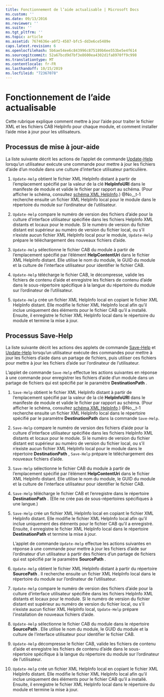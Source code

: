 ```yaml
---
title: Fonctionnement de l’aide actualisable | Microsoft Docs
ms.custom: ''
ms.date: 09/13/2016
ms.reviewer: ''
ms.suite: ''
ms.tgt_pltfrm: ''
ms.topic: article
ms.assetid: 7674636e-a0f2-4587-bfc5-dd3e6ce5489e
caps.latest.revision: 6
ms.openlocfilehash: 5b6ae54ee6c843996c875189b6ee553be5e4f614
ms.sourcegitcommit: 52a67bcd9d7bf3e8600ea4302d1fa8970ff9c998
ms.translationtype: MT
ms.contentlocale: fr-FR
ms.lasthandoff: 10/15/2019
ms.locfileid: "72367078"
---
```

# <a name="how-updatable-help-works"></a>Fonctionnement de l’aide actualisable

Cette rubrique explique comment mettre à jour l’aide pour traiter le fichier XML et les fichiers CAB HelpInfo pour chaque module, et comment installer l’aide mise à jour pour les utilisateurs.

## <a name="the-update-help-process"></a>Processus de mise à jour-aide

La liste suivante décrit les actions de l’applet de commande [Update-Help](/powershell/module/Microsoft.PowerShell.Core/Update-Help) lorsqu’un utilisateur exécute une commande pour mettre à jour les fichiers d’aide d’un module dans une culture d’interface utilisateur particulière.

1. `Update-Help` obtient le fichier XML HelpInfo distant à partir de l’emplacement spécifié par la valeur de la clé **HelpInfoURI** dans le manifeste de module et valide le fichier par rapport au schéma. (Pour afficher le schéma, consultez [schéma XML HelpInfo](./helpinfo-xml-schema.md).) @No__t-1 recherche ensuite un fichier XML HelpInfo local pour le module dans le répertoire du module sur l’ordinateur de l’utilisateur.

2. `Update-Help` compare le numéro de version des fichiers d’aide pour la culture d’interface utilisateur spécifiée dans les fichiers HelpInfo XML distants et locaux pour le module. Si le numéro de version du fichier distant est supérieur au numéro de version du fichier local, ou s’il n’existe aucun fichier XML HelpInfo local pour le module, `Update-Help` prépare le téléchargement des nouveaux fichiers d’aide.

3. `Update-Help` sélectionne le fichier CAB du module à partir de l’emplacement spécifié par l’élément **HelpContentUri** dans le fichier XML HelpInfo distant. Elle utilise le nom du module, le GUID du module et la culture de l’interface utilisateur pour identifier le fichier CAB.

4. `Update-Help` télécharge le fichier CAB, le décompresse, valide les fichiers de contenu d’aide et enregistre les fichiers de contenu d’aide dans le sous-répertoire spécifique à la langue du répertoire du module sur l’ordinateur de l’utilisateur.

5. `Update-Help` crée un fichier XML HelpInfo local en copiant le fichier XML HelpInfo distant. Elle modifie le fichier XML HelpInfo local afin qu’il inclue uniquement des éléments pour le fichier CAB qu’il a installé. Ensuite, il enregistre le fichier XML HelpInfo local dans le répertoire du module et termine la mise à jour.

## <a name="the-save-help-process"></a>Processus Save-Help

La liste suivante décrit les actions des applets de commande [Save-Help](/powershell/module/Microsoft.PowerShell.Core/Save-Help) et [Update-Help](/powershell/module/Microsoft.PowerShell.Core/Update-Help) lorsqu’un utilisateur exécute des commandes pour mettre à jour les fichiers d’aide dans un partage de fichiers, puis utiliser ces fichiers pour mettre à jour les fichiers d’aide sur l’ordinateur de l’utilisateur.

L’applet de commande `Save-Help` effectue les actions suivantes en réponse à une commande pour enregistrer les fichiers d’aide d’un module dans un partage de fichiers qui est spécifié par le paramètre **DestinationPath** .

1. `Save-Help` obtient le fichier XML HelpInfo distant à partir de l’emplacement spécifié par la valeur de la clé **HelpInfoURI** dans le manifeste de module et valide le fichier par rapport au schéma. (Pour afficher le schéma, consultez [schéma XML HelpInfo](./helpinfo-xml-schema.md).) @No__t-1 recherche ensuite un fichier XML HelpInfo local dans le répertoire spécifié par le paramètre **DestinationPath** dans la commande `Save-Help`.

2. `Save-Help` compare le numéro de version des fichiers d’aide pour la culture d’interface utilisateur spécifiée dans les fichiers HelpInfo XML distants et locaux pour le module. Si le numéro de version du fichier distant est supérieur au numéro de version du fichier local, ou s’il n’existe aucun fichier XML HelpInfo local pour le module dans le répertoire **DestinationPath** , `Save-Help` prépare le téléchargement des nouveaux fichiers d’aide.

3. `Save-Help` sélectionne le fichier CAB du module à partir de l’emplacement spécifié par l’élément **HelpContentUri** dans le fichier XML HelpInfo distant. Elle utilise le nom du module, le GUID du module et la culture de l’interface utilisateur pour identifier le fichier CAB.

4. `Save-Help` télécharge le fichier CAB et l’enregistre dans le répertoire **DestinationPath** . (Elle ne crée pas de sous-répertoires spécifiques à une langue.)

5. `Save-Help` crée un fichier XML HelpInfo local en copiant le fichier XML HelpInfo distant. Elle modifie le fichier XML HelpInfo local afin qu’il inclue uniquement des éléments pour le fichier CAB qu’il a enregistré. Ensuite, il enregistre le fichier XML HelpInfo local dans le répertoire **DestinationPath** et termine la mise à jour.

   L’applet de commande `Update-Help` effectue les actions suivantes en réponse à une commande pour mettre à jour les fichiers d’aide sur l’ordinateur d’un utilisateur à partir des fichiers d’un partage de fichiers qui est spécifié par le paramètre **SourcePath** .

1. `Update-Help` obtient le fichier XML HelpInfo distant à partir du répertoire **SourcePath** . Il recherche ensuite un fichier XML HelpInfo local dans le répertoire du module sur l’ordinateur de l’utilisateur.

2. `Update-Help` compare le numéro de version des fichiers d’aide pour la culture d’interface utilisateur spécifiée dans les fichiers HelpInfo XML distants et locaux pour le module. Si le numéro de version du fichier distant est supérieur au numéro de version du fichier local, ou s’il n’existe aucun fichier XML HelpInfo local, `Update-Help` prépare l’installation de nouveaux fichiers d’aide.

3. `Update-Help` sélectionne le fichier CAB du module dans le répertoire **SourcePath** . Elle utilise le nom du module, le GUID du module et la culture de l’interface utilisateur pour identifier le fichier CAB.

4. `Update-Help` décompresse le fichier CAB, valide les fichiers de contenu d’aide et enregistre les fichiers de contenu d’aide dans le sous-répertoire spécifique à la langue du répertoire du module sur l’ordinateur de l’utilisateur.

5. `Update-Help` crée un fichier XML HelpInfo local en copiant le fichier XML HelpInfo distant. Elle modifie le fichier XML HelpInfo local afin qu’il inclue uniquement des éléments pour le fichier CAB qu’il a installé. Ensuite, il enregistre le fichier XML HelpInfo local dans le répertoire du module et termine la mise à jour.